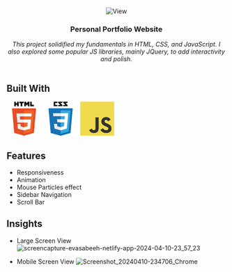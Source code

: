 <br/>
<p align="center">
  <img src="https://github.com/evasabeeh/portfoliowebsite/assets/97843501/7628db1c-7e91-40b5-bce6-4215bc56d9ab" alt="View" width="500" height="250"/> 
  <h3 align="center">Personal Portfolio Website</h3>

  <p align="center">
     <em>This project solidified my fundamentals in HTML, CSS, and JavaScript. I also explored some popular JS libraries, mainly JQuery, to add interactivity and polish.</em>
    <br/>
    <br/>
  </p>
</p>

## Built With

<p>
<img src="https://raw.githubusercontent.com/devicons/devicon/master/icons/html5/html5-original-wordmark.svg" alt="html5" width="80" height="80"/> 
<img src="https://raw.githubusercontent.com/devicons/devicon/master/icons/css3/css3-original-wordmark.svg" alt="css3" width="80" height="80"/>
<img src="https://raw.githubusercontent.com/devicons/devicon/master/icons/javascript/javascript-original.svg" alt="javascript" width="80" height="80"/>
</p>

## Features

- Responsiveness
- Animation
- Mouse Particles effect
- Sidebar Navigation
- Scroll Bar

## Insights

- Large Screen View
![screencapture-evasabeeh-netlify-app-2024-04-10-23_57_23](https://github.com/evasabeeh/portfoliowebsite/assets/97843501/ff9cb7d2-6cee-4f74-af8d-fa1dcad82cc1)

- Mobile Screen View
![Screenshot_20240410-234706_Chrome](https://github.com/evasabeeh/portfoliowebsite/assets/97843501/07b6a8ac-7688-4033-b6ff-a96d59e6c72e)
